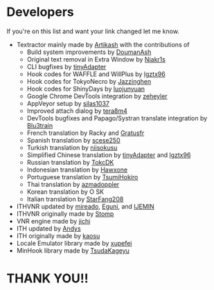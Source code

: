 # Developers

If you're on this list and want your link changed let me know.
- Textractor mainly made by [Artikash](https://github.com/Artikash) with the contributions of
  - Build system improvements by [DoumanAsh](https://github.com/DoumanAsh)
  - Original text removal in Extra Window by [Niakr1s](https://github.com/Niakr1s)
  - CLI bugfixes by [tinyAdapter](https://github.com/tinyAdapter)
  - Hook codes for WAFFLE and WillPlus by [lgztx96](https://github.com/lgztx96)
  - Hook codes for TokyoNecro by [Jazzinghen](https://github.com/Jazzinghen)
  - Hook codes for ShinyDays by [luojunyuan](https://github.com/luojunyuan)
  - Google Chrome DevTools integration by [zeheyler](https://github.com/zeheyler)
  - AppVeyor setup by [silas1037](https://github.com/silas1037)
  - Improved attach dialog by [tera8m4](https://github.com/tera8m4)
  - DevTools bugfixes and Papago/Systran translate integration by [Blu3train](https://github.com/Blu3train)
  - French translation by Racky and [Gratusfr](https://github.com/Gratusfr)
  - Spanish translation by [scese250](https://github.com/scese250)
  - Turkish translation by [niisokusu](https://reddit.com/u/niisokusu)
  - Simplified Chinese translation by [tinyAdapter](https://github.com/tinyAdapter) and [lgztx96](https://github.com/lgztx96)
  - Russian translation by [TokcDK](https://github.com/TokcDK)
  - Indonesian translation by [Hawxone](https://github.com/Hawxone)
  - Portuguese translation by [TsumiHokiro](https://github.com/TsumiHokiro)
  - Thai translation by [azmadoppler](https://github.com/azmadoppler)
  - Korean translation by O SK
  - Italian translation by [StarFang208](https://github.com/StarFang208)
- ITHVNR updated by [mireado](https://github.com/mireado), [Eguni](https://github.com/Eguni), and [IJEMIN](https://github.com/IJEMIN)
- ITHVNR originally made by [Stomp](https://web.archive.org/web/20160202084144/http://www.hongfire.com/forum/showthread.php/438331-ITHVNR-ITH-with-the-VNR-engine)
- VNR engine made by [jichi](https://github.com/jichifly)
- ITH updated by [Andys](https://github.com/AndyScull)
- ITH originally made by [kaosu](https://code.google.com/archive/p/interactive-text-hooker)
- Locale Emulator library made by [xupefei](https://github.com/xupefei)
- MinHook library made by [TsudaKageyu](https://github.com/TsudaKageyu)

# THANK YOU!!
